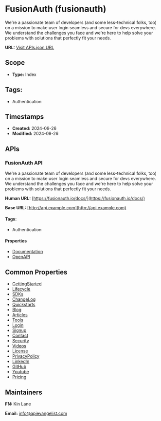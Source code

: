 # FusionAuth (fusionauth)

We're a passionate team of developers (and some less-technical folks, too) on
a mission to make user login seamless and secure for devs everywhere. We
understand the challenges you face and we're here to help solve your problems
with solutions that perfectly fit your needs.

**URL:** [Visit APIs.json URL](https://github.com/api-search/fusionauth/apis.yml)

## Scope

- **Type:** Index 

## Tags:

 - Authentication

## Timestamps

- **Created:** 2024-09-26 
- **Modified:** 2024-09-26 

## APIs

### FusionAuth API

We're a passionate team of developers (and some less-technical folks, too)
on a mission to make user login seamless and secure for devs everywhere.
We understand the challenges you face and we're here to help solve your
problems with solutions that perfectly fit your needs.

**Human URL:** [https://fusionauth.io/docs/](https://fusionauth.io/docs/)

**Base URL:** [http://api.example.com](http://api.example.com)


#### Tags:

 - Authentication

#### Properties

- [Documentation](https://fusionauth.io/docs/apis/)
- [OpenAPI](https://fusionauth.io/docs/sdks/openapi)

## Common Properties

- [GettingStarted](https://fusionauth.io/docs/get-started/)
- [Lifecycle](https://fusionauth.io/docs/lifecycle/)
- [SDKs](https://fusionauth.io/docs/sdks/)
- [ChangeLog](https://fusionauth.io/docs/release-notes/)
- [Quickstarts](https://fusionauth.io/docs/quickstarts/)
- [Blog](https://fusionauth.io/blog/)
- [Articles](https://fusionauth.io/articles/)
- [Tools](https://fusionauth.io/dev-tools/)
- [Login](https://login.fusionauth.io/oauth2/authorize)
- [Signup](https://login.fusionauth.io/oauth2/register)
- [Contact](ttps://fusionauth.io/contact)
- [Security](https://fusionauth.io/security)
- [Videos](https://www.youtube.com/c/FusionAuth)
- [License](https://fusionauth.io/license)
- [PrivacyPolicy](https://fusionauth.io/privacy-policy)
- [LinkedIn](https://www.linkedin.com/company/fusionauth/)
- [GitHub](https://github.com/fusionauth)
- [Youtube](https://www.youtube.com/c/FusionAuth/)
- [Pricing](https://fusionauth.io/pricing)

## Maintainers

**FN:** Kin Lane

**Email:** info@apievangelist.com

